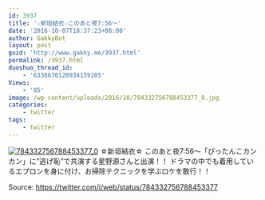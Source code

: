 ```yaml
---
id: 3937
title: '☆新垣結衣☆このあと夜7:56〜'
date: '2016-10-07T18:37:23+08:00'
author: GakkyBot
layout: post
guid: 'http://www.gakky.me/3937.html'
permalink: /3937.html
duoshuo_thread_id:
    - '6338670128934159105'
Views:
    - '85'
image: /wp-content/uploads/2016/10/784332756788453377_0.jpg
categories:
    - twitter
tags:
    - twitter
---
```


[![784332756788453377_0](http://www.yui-aragaki.org/wp-content/uploads/2016/10/784332756788453377_0.jpg)](http://www.yui-aragaki.org/wp-content/uploads/2016/10/784332756788453377_0.jpg)
☆新垣結衣☆
このあと夜7:56〜「ぴったんこカンカン」に“逃げ恥”で共演する星野源さんと出演！！
ドラマの中でも着用しているエプロンを身に付け、お掃除テクニックを学ぶロケを敢行！！

Source: <https://twitter.com/i/web/status/784332756788453377>

